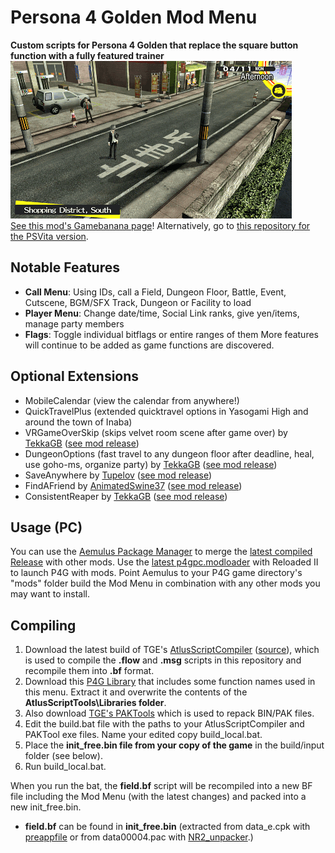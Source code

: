 # Persona 4 Golden Mod Menu
**Custom scripts for Persona 4 Golden that replace the square button function with a fully featured trainer**  
<img src="/Screenshots/modmenu.gif?raw=true">  
[See this mod's Gamebanana page](https://gamebanana.com/gamefiles/13256)! Alternatively, go to [this repository for the PSVita version](https://github.com/Amicitia/P4G-Vita-Custom-Sub-Menu).
## Notable Features
- **Call Menu**: Using IDs, call a Field, Dungeon Floor, Battle, Event, Cutscene, BGM/SFX Track, Dungeon or Facility to load
- **Player Menu**: Change date/time, Social Link ranks, give yen/items, manage party members
- **Flags**: Toggle individual bitflags or entire ranges of them
More features will continue to be added as game functions are discovered.
## Optional Extensions
- MobileCalendar (view the calendar from anywhere!)
- QuickTravelPlus (extended quicktravel options in Yasogami High and around the town of Inaba)
- VRGameOverSkip (skips velvet room scene after game over) by [TekkaGB](https://github.com/TekkaGB) ([see mod release](https://gamebanana.com/gamefiles/13301))
- DungeonOptions (fast travel to any dungeon floor after deadline, heal, use goho-ms, organize party) by [TekkaGB](https://github.com/TekkaGB) ([see mod release](https://gamebanana.com/gamefiles/13356))
- SaveAnywhere by [Tupelov](https://github.com/Tupelov) ([see mod release](https://gamebanana.com/gamefiles/13318))
- FindAFriend by [AnimatedSwine37](https://gamebanana.com/members/1742760) ([see mod release](https://gamebanana.com/gamefiles/12921))
- ConsistentReaper by [TekkaGB](https://github.com/TekkaGB) ([see mod release](https://gamebanana.com/gamefiles/13381))
## Usage (PC)
You can use the [Aemulus Package Manager](https://gamebanana.com/tools/6878) to merge the [latest compiled Release](https://github.com/ShrineFox/Persona-4-Golden-Mod-Menu/releases) with other mods.
Use the [latest p4gpc.modloader](https://amicitia.github.io/post/p4g-pc-modloader) with Reloaded II to launch P4G with mods. Point Aemulus to your P4G game directory's "mods" folder build the Mod Menu in combination with any other mods you may want to install.
## Compiling
1. Download the latest build of TGE's [AtlusScriptCompiler](https://ci.appveyor.com/project/TGEnigma/atlusscripttoolchain/build/artifacts) ([source](https://github.com/TGEnigma/AtlusScriptToolchain)), which is used to compile the **.flow** and **.msg** scripts in this repository and recompile them into **.bf** format.
2. Download this [P4G Library](https://github.com/Tupelov/Persona-Library) that includes some function names used in this menu. Extract it and overwrite the contents of the **AtlusScriptTools\Libraries folder**.
3. Also download [TGE's PAKTools](https://github.com/TGEnigma/AtlusFileSystemLibrary/releases) which is used to repack BIN/PAK files.
4. Edit the build.bat file with the paths to your AtlusScriptCompiler and PAKTool exe files. Name your edited copy build_local.bat.
5. Place the **init_free.bin file from your copy of the game** in the build/input folder (see below).
6. Run build_local.bat.

When you run the bat, the **field.bf** script will be recompiled into a new BF file including the Mod Menu (with the latest changes) and packed into a new init_free.bin.
- **field.bf** can be found in **init_free.bin** (extracted from data_e.cpk with [preappfile](https://amicitia.github.io/post/preappfile) or from data00004.pac with [NR2_unpacker](https://modworkshop.net/mod/17641).)

